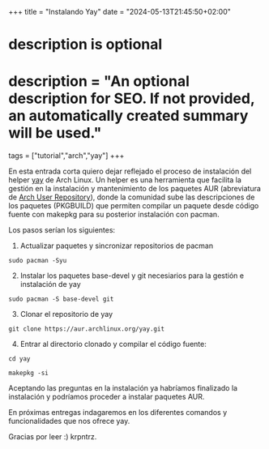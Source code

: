 +++
title = "Instalando Yay"
date = "2024-05-13T21:45:50+02:00"

#
# description is optional
#
# description = "An optional description for SEO. If not provided, an automatically created summary will be used."

tags = ["tutorial","arch","yay"]
+++

En esta entrada corta quiero dejar reflejado el proceso de instalación del helper [yay](https://aur.archlinux.org/yay.git) de Arch Linux. Un helper es una herramienta que facilita la gestión en la instalación y mantenimiento de los paquetes AUR (abreviatura de [Arch User Repository](https://wiki.archlinux.org/title/Arch_User_Repository_(Espa%C3%B1ol))), donde la comunidad sube las descripciones de los paquetes (PKGBUILD) que permiten compilar un paquete desde código fuente con makepkg para su posterior instalación con pacman.

Los pasos serían los siguientes:
1. Actualizar paquetes y sincronizar repositorios de pacman
```
sudo pacman -Syu
```
2. Instalar los paquetes base-devel y git necesiarios para la gestión e instalación de yay
```
sudo pacman -S base-devel git
```
3. Clonar el repositorio de yay
```
git clone https://aur.archlinux.org/yay.git
```
4. Entrar al directorio clonado y compilar el código fuente:
```
cd yay

makepkg -si
```
Aceptando las preguntas en la instalación ya habríamos finalizado la instalación y podríamos proceder a instalar paquetes AUR.

En próximas entregas indagaremos en los diferentes comandos y funcionalidades que nos ofrece yay.

Gracias por leer :)
krpntrz.




